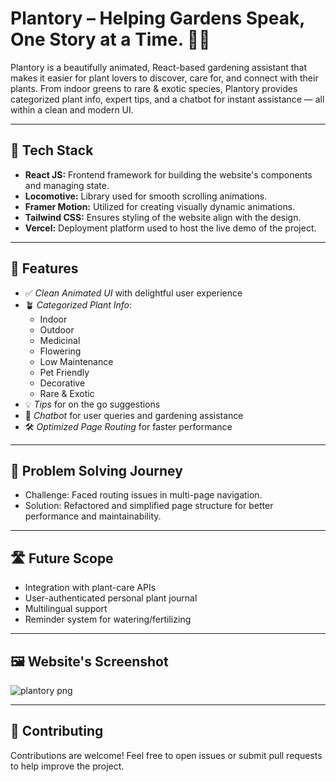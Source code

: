 # Plantory – Helping Gardens Speak, One Story at a Time. 🌿✨

Plantory is a beautifully animated, React-based gardening assistant that makes it easier for plant lovers to discover, care for, and connect with their plants. From indoor greens to rare & exotic species, Plantory provides categorized plant info, expert tips, and a chatbot for instant assistance — all within a clean and modern UI.

---

## 🔧 Tech Stack

-   **React JS:** Frontend framework for building the website's components and managing state.
-   **Locomotive:** Library used for smooth scrolling animations.
-   **Framer Motion:** Utilized for creating visually dynamic animations.
-   **Tailwind CSS:** Ensures styling of the website align with the design.
-   **Vercel:** Deployment platform used to host the live demo of the project.

---

## 🌱 Features

- ✅ *Clean Animated UI* with delightful user experience
- 🪴 *Categorized Plant Info*:
  - Indoor
  - Outdoor
  - Medicinal
  - Flowering
  - Low Maintenance
  - Pet Friendly
  - Decorative
  - Rare & Exotic
- 💡 *Tips* for on the go suggestions
- 💬 *Chatbot* for user queries and gardening assistance
- 🛠 *Optimized Page Routing* for faster performance

---

## 🧠 Problem Solving Journey

- Challenge: Faced routing issues in multi-page navigation.
- Solution: Refactored and simplified page structure for better performance and maintainability.

---

## 🛣 Future Scope

- Integration with plant-care APIs
- User-authenticated personal plant journal
- Multilingual support
- Reminder system for watering/fertilizing

---

## 🖼️ Website's Screenshot

![plantory png](https://github.com/user-attachments/assets/74d90748-3d46-4b76-98de-242ac9fef138)

---

## 🤝 Contributing

Contributions are welcome! Feel free to open issues or submit pull requests to help improve the project.
